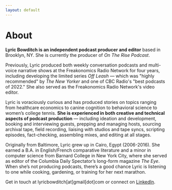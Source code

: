 ```yaml
---
layout: default
---
```


# About

<b>Lyric Bowditch is an independent podcast producer and editor</b> based in Brooklyn, NY. She is currently the producer of <i>On The Rise Podcast</i>. 

Previously, Lyric produced both weekly conversation podcasts and multi-voice narrative shows at the Freakonomics Radio Network for four years, including developing the limited series <i>Off Leash</i> — which was "highly recommended" by <i>The New Yorker</i> and one of CBC Radio's "best podcasts of 2022." She also served as the Freakonomics Radio Network's video editor. 

Lyric is voraciously curious and has produced stories on topics ranging from healthcare economics to canine cognition to behavioral science to women’s college tennis. <b>She is experienced in both creative and technical aspects of podcast production</b> — including ideation and development, booking and interviewing guests, prepping and managing hosts, sourcing archival tape, field recording, liaising with studios and tape syncs, scripting episodes, fact-checking, assembling mixes, and editing at all stages.

Originally from Baltimore, Lyric grew up in Cairo, Egypt (2006-2016). She earned a B.A. in English/French comparative literature and a minor in computer science from Barnard College in New York City, where she served as editor of the Columbia Daily Spectator’s long-form magazine <i>The Eye</i>. When she’s not producing podcasts, there’s a good chance Lyric is listening to one while cooking, gardening, or training for her next marathon. 

Get in touch at lyricbowditch[at]gmail[dot]com or connect on <a href="https://www.linkedin.com/in/lyric-bowditch-6b964a161/">LinkedIn</a>.
